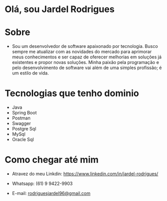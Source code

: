 # Olá, sou Jardel Rodrigues

# Sobre
- Sou um desenvolvedor de software apaixonado por tecnologia. Busco sempre me atualizar com as novidades do mercado para aprimorar meus conhecimentos e ser capaz de oferecer melhorias em soluções já existentes e propor novas soluções. Minha paixão pela programação e pelo desenvolvimento de software vai além de uma simples profissão; é um estilo de vida.

# Tecnologias que tenho dominio
- Java
- Spring Boot
- Postman
- Swagger
- Postgre Sql
- MySql
- Oracle Sql

# Como chegar até mim
- Atravez do meu Linkdin: https://www.linkedin.com/in/jardel-rodrigues/

- Whatsapp: (61) 9 9422-9903

- E-mail: rodriguesjardel96@gmail.com

